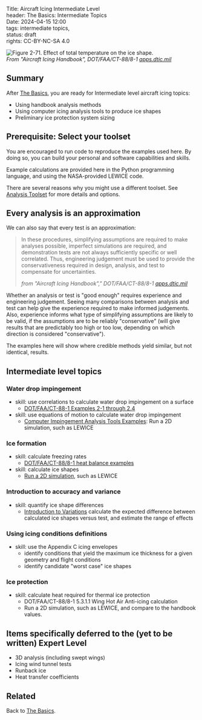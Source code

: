 Title: Aircraft Icing Intermediate Level   
header: The Basics: Intermediate Topics  
Date: 2024-04-15 12:00  
tags: intermediate topics,  
status: draft  
rights: CC-BY-NC-SA 4.0  

![Figure 2-71. Effect of total temperature on the ice shape.](/images/FAA%20Handbook%20volume%201%2FFigure%202-71%20crop.png)  
_From "Aircraft Icing Handbook", DOT/FAA/CT-88/8-1 [apps.dtic.mil](https://apps.dtic.mil/sti/pdfs/ADA238039.pdf)_  
 
## Summary  

After [The Basics]({filename}basics.md), 
you are ready for Intermediate level aircraft icing topics:  

- Using handbook analysis methods  
- Using computer icing analysis tools to produce ice shapes  
- Preliminary ice protection system sizing  

## Prerequisite: Select your toolset  

You are encouraged to run code to reproduce the examples used here. 
By doing so, you can build your personal and software capabilities and skills.  

Example calculations are provided here in the Python programming language, 
and using the NASA-provided LEWICE code. 

There are several reasons why you might use a different toolset. 
See [Analysis Toolset]({filename}intermediate_toolset.md) for more details and options.  

## Every analysis is an approximation  

We can also say that every test is an approximation:  

> In these procedures, simplifying assumptions are required to
make analyses possible, imperfect simulations are required, and demonstration tests are not always
sufficiently specific or well correlated. Thus, engineering judgement must be used to provide the
conservativeness required in design, analysis, and test to compensate for uncertainties.  
> 
>_from "Aircraft Icing Handbook"," DOT/FAA/CT-88/8-1 [apps.dtic.mil](https://apps.dtic.mil/sti/pdfs/ADA238039.pdf)_  

Whether an analysis or test is "good enough" requires experience and engineering judgement. 
Seeing many comparisons between analysis and test can help give the experience required to make informed judgements. 
Also, experience informs what type of simplifying assumptions are likely to be valid, 
if the assumptions are to be reliably "conservative" 
(will give results that are predictably too high or too low, 
depending on which direction is considered "conservative").  

The examples here will show where credible methods yield similar, 
but not identical, results.  

<a name="intermediate-topics"></a>  
## Intermediate level topics   

### Water drop impingement  

- skill: use correlations to calculate water drop impingement on a surface  
    - [DOT/FAA/CT-88-1 Examples 2-1 through 2.4]({filename}intermediate_water_catch_examples.md)  
- skill: use equations of motion to calculate water drop impingement  
    - [Computer Impingement Analysis Tools Examples]({filename}intermediate_lewice_impingement.md): Run a 2D simulation, such as LEWICE    

### Ice formation  

- skill: calculate freezing rates  
    - [DOT/FAA/CT-88/8-1 heat balance examples]({filename}intermediate_heat_balance_examples.md)  
- skill: calculate ice shapes  
    - [Run a 2D simulation]({filename}intermediate_lewice_freezing.md), such as LEWICE  

### Introduction to accuracy and variance  

- skill: quantify ice shape differences
    - [Introduction to Variations]({filename}intermediate_variance.md) calculate the expected difference between calculated ice shapes versus test,
and estimate the range of effects   

### Using icing conditions definitions  

- skill: use the Appendix C icing envelopes  
    - identify conditions that yield the maximum ice thickness for a given geometry and flight conditions   
    - identify candidate "worst case" ice shapes  

### Ice protection  

- skill: calculate heat required for thermal ice protection  
    - DOT/FAA/CT-88/8-1 5.3.1.1 Wing Hot Air Anti-icing calculation  
    - Run a 2D simulation, such as LEWICE, and compare to the handbook values.  

## Items specifically deferred to the (yet to be written) Expert Level  

- 3D analysis (including swept wings)  
- Icing wind tunnel tests  
- Runback ice  
- Heat transfer coefficients  

## Related  

Back to [The Basics]({filename}basics.md).  



